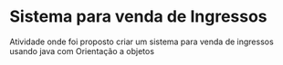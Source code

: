 # Sistema para venda de Ingressos
 Atividade onde foi proposto criar um sistema para venda de ingressos usando java com Orientação a objetos

